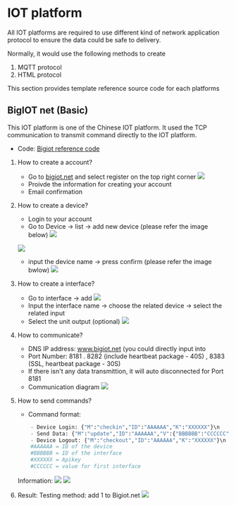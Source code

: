 # IOT platform
All IOT platforms are required to use different kind of network application protocol to ensure the data could be safe to delivery.

Normally, it would use the following methods to create 
1. MQTT protocol 
2. HTML protocol 

This section provides template reference source code for each platforms

## BigIOT net (Basic)
This IOT platform is one of the Chinese IOT platform. It used the TCP communication to transmit command directly to the IOT platform.
- Code: [Bigiot reference code][link-bigiot_code]
1. How to create a account?
   - Go to [bigiot.net][link-bigiot] and select register on the top right corner
   ![][link-register]
   - Proivde the information for creating your account
   - Email confirmation
3. How to create a device?
   - Login to your account
   - Go to Device -> list -> add new device (please refer the image below)
   ![][link-device1]
   
   ![][link-device2]
   - input the device name -> press confirm (please refer the image bwlow)
   ![][link-device3]
4. How to create a interface?
   - Go to interface -> add
   ![][link-interface1]
   - Input the interface name -> choose the related device -> select the related input 
   - Select the unit output (optional)
   ![][link-interface2]
5. How to communicate?
   - DNS IP address: www.bigiot.net (you could directly input into 
   - Port Number: 8181 . 8282 (include heartbeat package - 40S) , 8383 (SSL, heartbeat package - 30S)
   - If there isn't any data transmittion, it will auto disconnected for Port 8181
   - Communication diagram
   ![][link-communication]
6. How to send commands?
   - Command format:
    ```python
        - Device Login: {"M":"checkin","ID":"AAAAAA","K":"XXXXXX"}\n
        - Send Data: {"M":"update","ID":"AAAAAA","V":{"BBBBBB":"CCCCCC"}}\n
        - Device Logout: {"M":"checkout","ID":"AAAAAA","K":"XXXXXX"}\n
        #AAAAAA = ID of the device
        #BBBBBB = ID of the interface
        #XXXXXX = Apikey
        #CCCCCC = value for first interface
    ```
    Information:
    ![][link-device]
    ![][link-interface]
7. Result: 
   Testing method: add 1 to Bigiot.net
   ![][link-result]
   
   
[link-bigiot]: https://www.bigiot.net/
[link-device1]: https://github.com/ronpang/WIZnet-HK_Ron/blob/main/IOT%20platform/img/bigiot%20device%201.PNG
[link-device2]: https://github.com/ronpang/WIZnet-HK_Ron/blob/main/IOT%20platform/img/bigiot%20Device%202.PNG
[link-device3]: https://github.com/ronpang/WIZnet-HK_Ron/blob/main/IOT%20platform/img/bigiot%20Device%203.PNG
[link-interface1]: https://github.com/ronpang/WIZnet-HK_Ron/blob/main/IOT%20platform/img/bigiot%20interface%201.PNG
[link-interface2]: https://github.com/ronpang/WIZnet-HK_Ron/blob/main/IOT%20platform/img/bigiot%20interface%202.PNG
[link-communication]: https://github.com/ronpang/WIZnet-HK_Ron/blob/main/IOT%20platform/img/Bigiot%20Communication%20diagram.PNG
[link-register]: https://github.com/ronpang/WIZnet-HK_Ron/blob/main/IOT%20platform/img/big%20iot%20register.PNG
[link-result]: https://github.com/ronpang/WIZnet-HK_Ron/blob/main/IOT%20platform/img/bigiot%20testing%20result.PNG
[link-interface]: https://github.com/ronpang/WIZnet-HK_Ron/blob/main/IOT%20platform/img/bigiot%20interface%20information%202.PNG
[link-device]: https://github.com/ronpang/WIZnet-HK_Ron/blob/main/IOT%20platform/img/bigiot%20device%20information.PNG
[link-bigiot_code]: https://github.com/ronpang/WIZnet-HK_Ron/blob/main/IOT%20platform/Bigiot_tcp%20client.py
